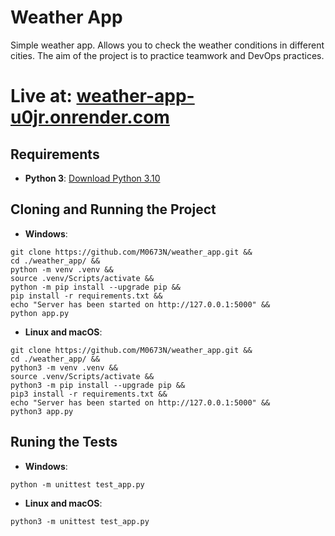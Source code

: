 # Weather App
Simple weather app. Allows you to check the weather conditions in different cities. 
The aim of the project is to practice teamwork and DevOps practices.

# Live at: [weather-app-u0jr.onrender.com](https://weather-app-u0jr.onrender.com/)

## Requirements
- **Python 3**: [Download Python 3.10](https://www.python.org/downloads/release/python-3100/)

## Cloning and Running the Project
- **Windows**:
```
git clone https://github.com/M0673N/weather_app.git &&
cd ./weather_app/ &&
python -m venv .venv &&
source .venv/Scripts/activate &&
python -m pip install --upgrade pip &&
pip install -r requirements.txt &&
echo "Server has been started on http://127.0.0.1:5000" &&
python app.py
```
- **Linux and macOS**:
```
git clone https://github.com/M0673N/weather_app.git &&
cd ./weather_app/ &&
python3 -m venv .venv &&
source .venv/Scripts/activate &&
python3 -m pip install --upgrade pip &&
pip3 install -r requirements.txt &&
echo "Server has been started on http://127.0.0.1:5000" &&
python3 app.py
```

## Runing the Tests
- **Windows**:
```
python -m unittest test_app.py
```
- **Linux and macOS**:
```
python3 -m unittest test_app.py
```